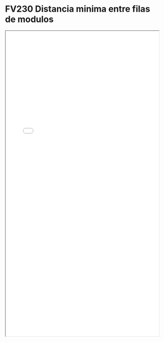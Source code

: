 
# FV230 Distancia minima entre filas de modulos

<iframe src="../FV230 Distancia minima entre filas de modulos.pdf" width="100%" height="1000px"></iframe>

